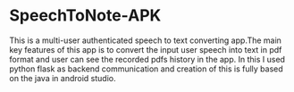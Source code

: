 # SpeechToNote-APK
This is a multi-user authenticated speech to text converting app.The main key features of this app is to convert the input user speech into text in pdf format and user can see the recorded pdfs history in the app. In this I used python flask as backend communication and creation of this is fully based on the java in android studio.
